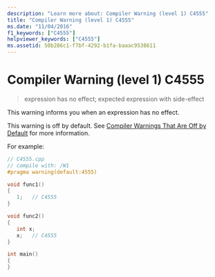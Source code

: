 ```yaml
---
description: "Learn more about: Compiler Warning (level 1) C4555"
title: "Compiler Warning (level 1) C4555"
ms.date: "11/04/2016"
f1_keywords: ["C4555"]
helpviewer_keywords: ["C4555"]
ms.assetid: 50b286c1-f7bf-4292-b1fa-baaac9538611
---
```

# Compiler Warning (level 1) C4555

> expression has no effect; expected expression with side-effect

This warning informs you when an expression has no effect.

This warning is off by default. See [Compiler Warnings That Are Off by Default](../../preprocessor/compiler-warnings-that-are-off-by-default.md) for more information.

For example:

```cpp
// C4555.cpp
// compile with: /W1
#pragma warning(default:4555)

void func1()
{
   1;   // C4555
}

void func2()
{
   int x;
   x;   // C4555
}

int main()
{
}
```
